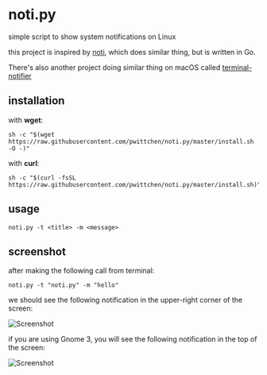 noti.py
=======
simple script to show system notifications on Linux

this project is inspired by [noti](https://github.com/variadico/noti), which does similar thing, but is written in Go.

There's also another project doing similar thing on macOS called [terminal-notifier](https://github.com/julienXX/terminal-notifier)

installation
------------

with **wget**:
```
sh -c "$(wget https://raw.githubusercontent.com/pwittchen/noti.py/master/install.sh -O -)"
```

with **curl**:
```
sh -c "$(curl -fsSL https://raw.githubusercontent.com/pwittchen/noti.py/master/install.sh)"
```

usage
-----

```
noti.py -t <title> -m <message>
```

screenshot
----------

after making the following call from terminal:

```
noti.py -t "noti.py" -m "hello"
```

we should see the following notification in the upper-right corner of the screen:

![Screenshot](https://raw.githubusercontent.com/pwittchen/noti.py/master/screenshot.png)

if you are using Gnome 3, you will see the following notification in the top of the screen:

![Screenshot](https://raw.githubusercontent.com/pwittchen/noti.py/master/screenshot-gnome3.png)



